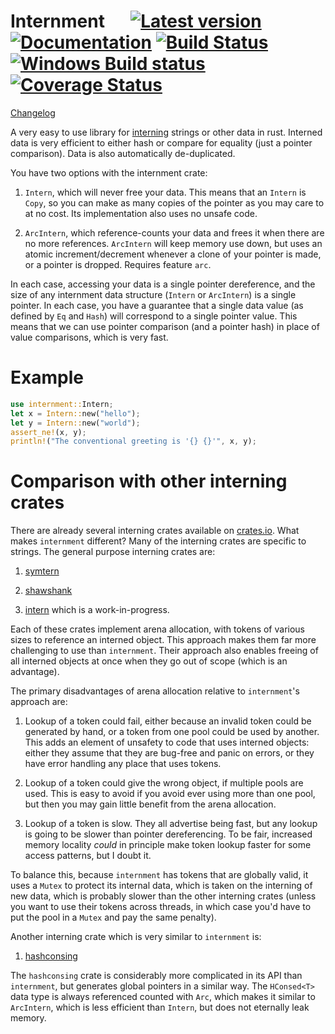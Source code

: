 # Internment &emsp; [![Latest version](https://img.shields.io/crates/v/internment.svg)](https://crates.io/crates/internment) [![Documentation](https://docs.rs/internment/badge.svg)](https://docs.rs/internment) [![Build Status](https://travis-ci.org/droundy/internment.svg?branch=master)](https://travis-ci.org/droundy/internment) [![Windows Build status](https://ci.appveyor.com/api/projects/status/3dps5r08b5a78fyu?svg=true)](https://ci.appveyor.com/project/droundy/internment) [![Coverage Status](https://coveralls.io/repos/github/droundy/internment/badge.svg?branch=master)](https://coveralls.io/github/droundy/internment?branch=master)

[Changelog](CHANGELOG.md)

A very easy to use library for
[interning](https://en.wikipedia.org/wiki/String_interning)
strings or other data in rust.  Interned data is very efficient to
either hash or compare for equality (just a pointer comparison).
Data is also automatically de-duplicated.

You have two options with the internment crate:

1. `Intern`, which will never free your data.  This means that an
`Intern` is `Copy`, so you can make as many copies of the pointer
as you may care to at no cost.  Its implementation also uses no unsafe code.

2. `ArcIntern`, which reference-counts your data and frees it when
there are no more references.  `ArcIntern` will keep memory use
down, but uses an atomic increment/decrement whenever a clone of
your pointer is made, or a pointer is dropped.  Requires feature `arc`.

In each case, accessing your data is a single pointer dereference, and
the size of any internment data structure (`Intern` or
`ArcIntern`) is a single pointer.  In each case, you have a guarantee
that a single data value (as defined by `Eq` and `Hash`) will
correspond to a single pointer value.  This means that we can use
pointer comparison (and a pointer hash) in place of value comparisons,
which is very fast.

# Example
```rust
use internment::Intern;
let x = Intern::new("hello");
let y = Intern::new("world");
assert_ne!(x, y);
println!("The conventional greeting is '{} {}'", x, y);
```

# Comparison with other interning crates

There are already several interning crates available on
[crates.io](https://crates.io/search?q=intern).  What makes
`internment` different?  Many of the interning crates are specific to
strings.  The general purpose interning crates are:

1. [symtern](https://crates.io/crates/symtern)

2. [shawshank](https://crates.io/crates/shawshank)

3. [intern](https://crates.io/crates/intern) which is a work-in-progress.

Each of these crates implement arena allocation, with tokens of
various sizes to reference an interned object.  This approach makes
them far more challenging to use than `internment`.  Their approach
also enables freeing of all interned objects at once when they go out
of scope (which is an advantage).

The primary disadvantages of arena allocation relative to
`internment`'s approach are:

1. Lookup of a token could fail, either because an invalid token could
   be generated by hand, or a token from one pool could be used by
   another.  This adds an element of unsafety to code that uses
   interned objects:  either they assume that they are bug-free and
   panic on errors, or they have error handling any place that uses
   tokens.

2. Lookup of a token could give the wrong object, if multiple pools
   are used.  This is easy to avoid if you avoid ever using more than
   one pool, but then you may gain little benefit from the arena
   allocation.

3. Lookup of a token is slow.  They all advertise being fast, but any
   lookup is going to be slower than pointer dereferencing.  To be
   fair, increased memory locality *could* in principle make token
   lookup faster for some access patterns, but I doubt it.

To balance this, because `internment` has tokens that are globally
valid, it uses a `Mutex` to protect its internal data, which is taken
on the interning of new data,
which is probably slower than the other interning crates (unless you
want to use their tokens across threads, in which case you'd have to
put the pool in a `Mutex` and pay the same penalty).

Another interning crate which is very similar to `internment` is:

1. [hashconsing](https://crates.io/crates/hashconsing)

The `hashconsing` crate is considerably more complicated in its API
than `internment`, but generates global pointers in a similar way.
The `HConsed<T>` data type is always referenced counted with `Arc`,
which makes it similar to `ArcIntern`, which is less efficient than
`Intern`, but does not eternally leak memory.
